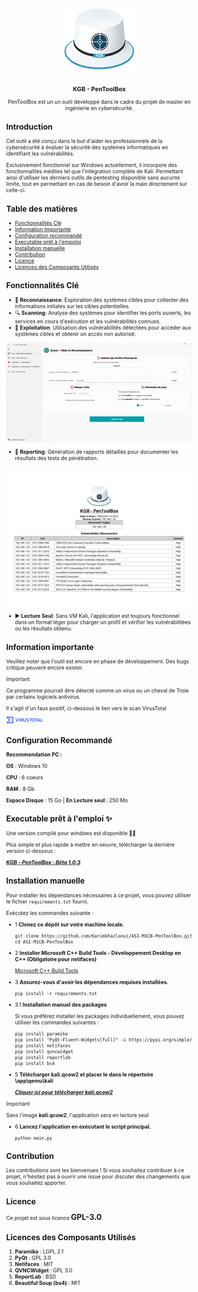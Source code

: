 <p align="center">
  <img src="./app/resource/images/logo.png">
</p>

<h3 align="center">KGB - PenToolBox</h3>
<p align="center">
PenToolBox est un un outil développé dans le cadre du projet de master en ingénierie en cybersécurité.
</p>

## Introduction

Cet outil a été conçu dans le but d'aider les professionnels de la cybersécurité à évaluer la sécurité des systèmes informatiques en identifiant les vulnérabilités.

Exclusivement fonctionnel sur Windows actuellement, il incorpore des fonctionnalités inédites tel que l'intégration complète de Kali.
Permettant ainsi d'utiliser les derniers outils de pentesting disponible sans aucunte limite, tout en permettant en cas de besoin d'avoir la main directement sur celle-ci.



## Table des matières
 
- [Fonctionnalités Clé](#fonctionnalités-clé)
- [Information Importante](#information-importante)
- [Configuration recommandé](#configuration-recommandé)
- [Executable prêt à l'empoloi](#executable-prêt-à-lemploi-)
- [Installation manuelle](#installation-manuelle)
- [Contribution](#contribution)
- [Licence](#licence)
- [Licences des Composants Utilisés](#licences-des-composants-utilisés)

## Fonctionnalités Clé

- 👀 **Reconnaissance**: Exploration des systèmes cibles pour collecter des informations initiales sur les cibles potentielles.
- 🔍 **Scanning**: Analyse des systèmes pour identifier les ports ouverts, les services en cours d'exécution et les vulnérabilités connues.
- 💪 **Exploitation**: Utilisation des vulnérabilités détectées pour accéder aux systèmes cibles et obtenir un accès non autorisé.

<img src="./images/demo.gif">

- 📄 **Reporting**: Génération de rapports détaillés pour documenter les résultats des tests de pénétration.

<img src="./images/rapport.gif">

- ▶ **Lecture Seul**: Sans VM Kali, l'application est toujours fonctionnel dans un format léger pour charger un profil et vérifier les vulnérabilitées ou les résultats obtenu.

## Information importante

Veuillez noter que l'outil est encore en phase de développement. 
Des bugs critique peuvent encore exister.

> [!IMPORTANT]
> Ce programme pourrait être détecté comme un virus ou un cheval de Troie par certains logiciels antivirus.
> 
> Il s'agit d'un faux positif, ci-dessous le lien vers le scan VirusTotal
> 
> [<img src="images/VirusTotal.png">](https://www.virustotal.com/gui/file/4461875f43957bc4a4cbe585bcd98bc8539a92f53a415679c5b86e83e73cfcc8)

## Configuration Recommandé

**Recommendation PC :**

**OS** : Windows 10

**CPU** : 6 coeurs

**RAM** : 8 Gb

**Espace Disque** : 15 Go | **En Lecture seul** : 250 Mo

## Executable prêt à l'emploi ✨

Une version compilé pour windows est disponible 🎉🎉

Plus simple et plus rapide à mettre en oeuvre, télécharger la dernière version ci-dessous :

  [***KGB - PenToolBox : Bêta 1.0.3***](https://github.com/KarimGhazlaoui/ASI-M1CB-PenToolBox/releases/tag/1.0.3)


## Installation manuelle

Pour installer les dépendances nécessaires à ce projet, vous pouvez utiliser le fichier `requirements.txt` fourni. 

Exécutez les commandes suivante :

- 1 **Clonez ce dépôt sur votre machine locale.**
  ```console
  git clone https://github.com/KarimGhazlaoui/ASI-M1CB-PenToolBox.git
  cd ASI-M1CB-PenToolBox
  ```

- 2 **Installer Microsoft C++ Build Tools - Développement Desktop en C++ (Obligatoire pour netifaces)**

    [Microsoft C++ Build Tools](https://visualstudio.microsoft.com/visual-cpp-build-tools)<br>


- 3 **Assurez-vous d'avoir les dépendances requises installées.**
  ```console
  pip install -r requirements.txt
  ```
 - 3.1 **Installation manuel des packages**

      Si vous préférez installer les packages individuellement, vous pouvez utiliser les commandes suivantes :
    ```console
    pip install paramiko
    pip install "PyQt-Fluent-Widgets[full]" -i https://pypi.org/simple/
    pip install netifaces
    pip install qvncwidget
    pip install reportlab
    pip install bs4
    ```

- 5 **Télécharger kali.qcow2 et placer le dans le répertoire \app\qemu\kali**
   
     [***Cliquer ici pour télécharger kali.qcow2***](https://drive.google.com/file/d/19TkXSNwm6RxxnFsOpfuVuTnsTJIXfvee/view?usp=sharing)<br>

> [!IMPORTANT]
> Sans l'image ***kali.qcow2***, l'application sera en lecture seul
     
- 6 **Lancez l'application en exécutant le script principal.**
  ```console
  python main.py
  ```



## Contribution
Les contributions sont les bienvenues ! Si vous souhaitez contribuer à ce projet, n'hésitez pas à ouvrir une issue pour discuter des changements que vous souhaitez apporter.

## Licence
Ce projet est sous licence <span style="font-size:1.5em; font-weight:bold;">GPL-3.0</span>.

## Licences des Composants Utilisés

1. **Paramiko** : LGPL 2.1
2. **PyQt** : GPL 3.0
3. **Netifaces** : MIT
4. **QVNCWidget** : GPL 3.0
5. **ReportLab** : BSD
6. **Beautiful Soup (bs4)** : MIT
